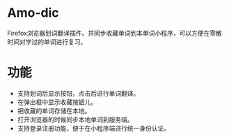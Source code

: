 # Amo-dic

Firefox浏览器划词翻译插件。并同步收藏单词到本单词小程序，可以方便在零散时间对学过的单词进行复习。

# 功能

- 支持划词后显示按钮，点击后进行单词翻译。
- 在弹出框中显示收藏按妞儿。
- 把收藏的单词存储在本地。
- 打开浏览器的时候同步本地单词到服务端。
- 支持登录注册功能，便于在小程序端进行统一身份认证。